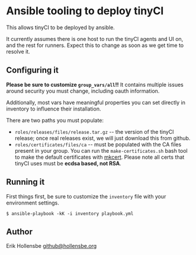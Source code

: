 # Ansible tooling to deploy tinyCI

This allows tinyCI to be deployed by ansible.

It currently assumes there is one host to run the tinyCI agents and UI on, and
the rest for runners. Expect this to change as soon as we get time to resolve
it.

## Configuring it

**Please be sure to customize `group_vars/all`!!** It contains multiple issues
around security you must change, including oauth information.

Additionally, most vars have meaningful properties you can set directly in
inventory to influence their installation.

There are two paths you must populate:

- `roles/releases/files/release.tar.gz` -- the version of the tinyCI release;
  once real releases exist, we will just download this from github.
- `roles/certificates/files/ca` -- must be populated with the CA files present
  in your group. You can run the `make-certificates.sh` bash tool to make the
  default certificates with [mkcert](https://github.com/FiloSottile/mkcert).
  Please note all certs that tinyCI uses must be **ecdsa based, not RSA**.

## Running it

First things first, be sure to customize the `inventory` file with your
environment settings.

```
$ ansible-playbook -kK -i inventory playbook.yml
```

## Author

Erik Hollensbe <github@hollensbe.org>
